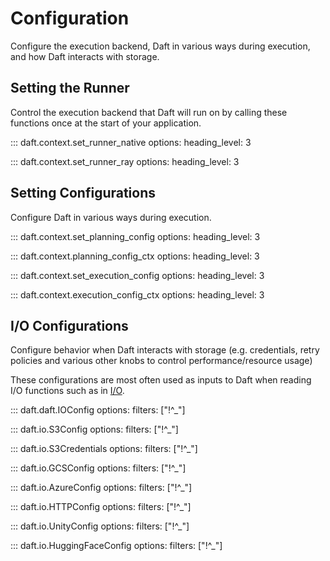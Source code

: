 # Configuration

Configure the execution backend, Daft in various ways during execution, and how Daft interacts with storage.

## Setting the Runner

Control the execution backend that Daft will run on by calling these functions once at the start of your application.

::: daft.context.set_runner_native
    options:
        heading_level: 3

::: daft.context.set_runner_ray
    options:
        heading_level: 3

## Setting Configurations

Configure Daft in various ways during execution.

::: daft.context.set_planning_config
    options:
        heading_level: 3

::: daft.context.planning_config_ctx
    options:
        heading_level: 3

::: daft.context.set_execution_config
    options:
        heading_level: 3

::: daft.context.execution_config_ctx
    options:
        heading_level: 3

## I/O Configurations

Configure behavior when Daft interacts with storage (e.g. credentials, retry policies and various other knobs to control performance/resource usage)

These configurations are most often used as inputs to Daft when reading I/O functions such as in [I/O](io.md).

::: daft.daft.IOConfig
    options:
        filters: ["!^_"]

::: daft.io.S3Config
    options:
        filters: ["!^_"]

::: daft.io.S3Credentials
    options:
        filters: ["!^_"]

::: daft.io.GCSConfig
    options:
        filters: ["!^_"]

::: daft.io.AzureConfig
    options:
        filters: ["!^_"]

::: daft.io.HTTPConfig
    options:
        filters: ["!^_"]

::: daft.io.UnityConfig
    options:
        filters: ["!^_"]

::: daft.io.HuggingFaceConfig
    options:
        filters: ["!^_"]
